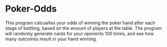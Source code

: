 # Poker-Odds
This program calcualtes your odds of winning the poker hand after each stage of bettting, based on the amount of players at the table.
The program will randomly generate cards for your oponents 100 times, and see how many outcomes result in your hand winning.
